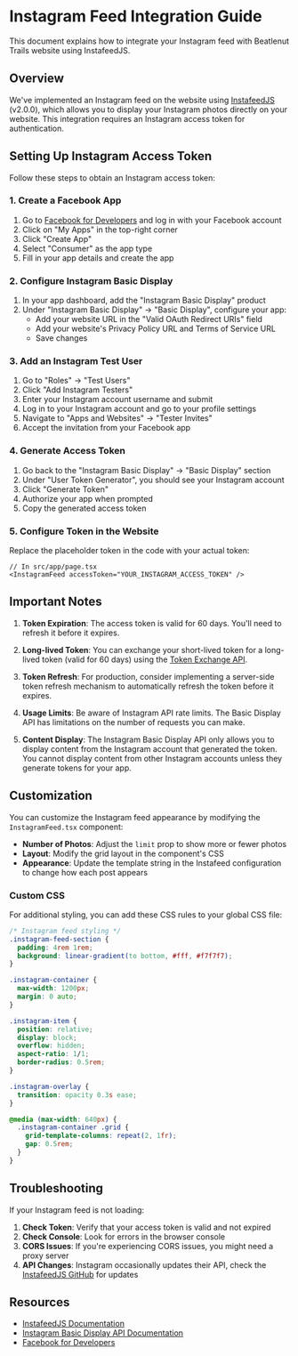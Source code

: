 # Instagram Feed Integration Guide

This document explains how to integrate your Instagram feed with Beatlenut Trails website using InstafeedJS.

## Overview

We've implemented an Instagram feed on the website using [InstafeedJS](https://instafeedjs.com/) (v2.0.0), which allows you to display your Instagram photos directly on your website. This integration requires an Instagram access token for authentication.

## Setting Up Instagram Access Token

Follow these steps to obtain an Instagram access token:

### 1. Create a Facebook App

1. Go to [Facebook for Developers](https://developers.facebook.com/) and log in with your Facebook account
2. Click on "My Apps" in the top-right corner
3. Click "Create App"
4. Select "Consumer" as the app type
5. Fill in your app details and create the app

### 2. Configure Instagram Basic Display

1. In your app dashboard, add the "Instagram Basic Display" product
2. Under "Instagram Basic Display" → "Basic Display", configure your app:
   - Add your website URL in the "Valid OAuth Redirect URIs" field
   - Add your website's Privacy Policy URL and Terms of Service URL
   - Save changes

### 3. Add an Instagram Test User

1. Go to "Roles" → "Test Users"
2. Click "Add Instagram Testers" 
3. Enter your Instagram account username and submit
4. Log in to your Instagram account and go to your profile settings
5. Navigate to "Apps and Websites" → "Tester Invites"
6. Accept the invitation from your Facebook app

### 4. Generate Access Token

1. Go back to the "Instagram Basic Display" → "Basic Display" section
2. Under "User Token Generator", you should see your Instagram account
3. Click "Generate Token"
4. Authorize your app when prompted
5. Copy the generated access token

### 5. Configure Token in the Website

Replace the placeholder token in the code with your actual token:

```tsx
// In src/app/page.tsx
<InstagramFeed accessToken="YOUR_INSTAGRAM_ACCESS_TOKEN" />
```

## Important Notes

1. **Token Expiration**: The access token is valid for 60 days. You'll need to refresh it before it expires.

2. **Long-lived Token**: You can exchange your short-lived token for a long-lived token (valid for 60 days) using the [Token Exchange API](https://developers.facebook.com/docs/instagram-basic-display-api/guides/long-lived-access-tokens).

3. **Token Refresh**: For production, consider implementing a server-side token refresh mechanism to automatically refresh the token before it expires.

4. **Usage Limits**: Be aware of Instagram API rate limits. The Basic Display API has limitations on the number of requests you can make.

5. **Content Display**: The Instagram Basic Display API only allows you to display content from the Instagram account that generated the token. You cannot display content from other Instagram accounts unless they generate tokens for your app.

## Customization

You can customize the Instagram feed appearance by modifying the `InstagramFeed.tsx` component:

- **Number of Photos**: Adjust the `limit` prop to show more or fewer photos
- **Layout**: Modify the grid layout in the component's CSS
- **Appearance**: Update the template string in the Instafeed configuration to change how each post appears

### Custom CSS

For additional styling, you can add these CSS rules to your global CSS file:

```css
/* Instagram feed styling */
.instagram-feed-section {
  padding: 4rem 1rem;
  background: linear-gradient(to bottom, #fff, #f7f7f7);
}

.instagram-container {
  max-width: 1200px;
  margin: 0 auto;
}

.instagram-item {
  position: relative;
  display: block;
  overflow: hidden;
  aspect-ratio: 1/1;
  border-radius: 0.5rem;
}

.instagram-overlay {
  transition: opacity 0.3s ease;
}

@media (max-width: 640px) {
  .instagram-container .grid {
    grid-template-columns: repeat(2, 1fr);
    gap: 0.5rem;
  }
}
```

## Troubleshooting

If your Instagram feed is not loading:

1. **Check Token**: Verify that your access token is valid and not expired
2. **Check Console**: Look for errors in the browser console
3. **CORS Issues**: If you're experiencing CORS issues, you might need a proxy server
4. **API Changes**: Instagram occasionally updates their API, check the [InstafeedJS GitHub](https://github.com/stevenschobert/instafeed.js) for updates

## Resources

- [InstafeedJS Documentation](https://github.com/stevenschobert/instafeed.js#readme)
- [Instagram Basic Display API Documentation](https://developers.facebook.com/docs/instagram-basic-display-api)
- [Facebook for Developers](https://developers.facebook.com/)